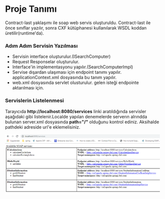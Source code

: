# Proje Tanımı
Contract-last yaklaşımı ile soap web servis oluşturuldu.
Contract-last ile önce sınıflar yazılır, sonra CXF kütüphanesi kullanılarak WSDL koddan  üretilir(runtime'da).

### Adım Adım Servisin Yazılması


- Servisin interface oluşturulur.(ISearchComputer)
- Request Responselar oluşturulur.
- Interface'in implementasyonu yapılır.(SearchComputerImpl)
- Servise dışardan ulaşıması için endpoint tanımı yapılır. applicationContext.xml dosyasında bu tanım yapılır.
- web.xml dosyasında servlet olusturulur. gelen isteği endpointe aktarılması için.

### Servislerin Listelenmesi

Tarayıcıda **http://localhost:8080/services** linki aratıldığında servisler aşağıdaki gibi listelenir.Localde yapılan denemelerde serverın alrındda bulunan server.xml
dosyasında **path="/"** olduğunu kontrol ediniz. Aksihalde pathdeki adreside url'e eklemelisiniz.


![Github ](services.png)

